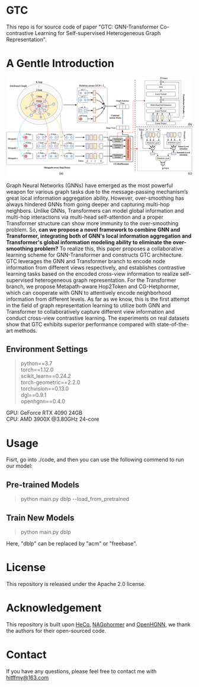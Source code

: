 # GTC
This repo is for source code of paper "GTC: GNN-Transformer Co-contrastive Learning for Self-supervised Heterogeneous Graph
Representation". 

# A Gentle Introduction
<div align="center">
  <img src="https://github.com/PHD-lanyu/GTC/blob/main/framework.png">
</div>

Graph Neural Networks (GNNs) have emerged as the most powerful weapon for various graph tasks due to the message-passing mechanism’s great local information aggregation ability. However, over-smoothing has always hindered GNNs from going deeper and capturing multi-hop neighbors. Unlike GNNs, Transformers can model global information and multi-hop interactions via multi-head self-attention and a proper Transformer structure can show more immunity to the over-smoothing problem. So, **can we propose a novel framework to combine GNN and Transformer, integrating both of GNN's local information aggregation and Transformer's global information modeling ability to eliminate the over-smoothing problem?** To realize this, this paper proposes a collaborative learning scheme for GNN-Transformer and constructs GTC architecture. GTC leverages the GNN and Transformer branch to encode node information from different views respectively, and establishes contrastive learning tasks based on the encoded cross-view information to realize self-supervised heterogeneous graph representation. For the Transformer branch, we propose Metapath-aware Hop2Token and CG-Hetphormer, which can cooperate with GNN to attentively encode neighborhood information from different levels. As far as we know, this is the first attempt in the field of graph representation learning to utilize both GNN and Transformer to collaboratively capture different view information and conduct cross-view contrastive learning. The experiments on real datasets show that GTC exhibits superior performance compared with state-of-the-art methods.

## Environment Settings
> python==3.7 \
torch==1.12.0 \
scikit_learn==0.24.2 \
torch-geometric==2.2.0 \
torchvision==0.13.0 \
dgl==0.9.1 \
openhgnn==0.4.0

GPU: GeForce RTX 4090  24GB \
CPU: AMD 3900X @3.80GHz 24-core
# Usage

Fisrt, go into ./code, and then you can use the following commend to run our model: 

## Pre-trained Models
> python main.py dblp --load_from_pretrained 

## Train New Models
> python main.py dblp 

Here, "dblp" can be replaced by "acm"  or "freebase".

# License
This repository is released under the Apache 2.0 license.

# Acknowledgement
This repository is built upon [HeCo](https://github.com/liun-online/HeCo), [NAGphormer](https://github.com/JHL-HUST/NAGphormer) and [OpenHGNN](https://github.com/BUPT-GAMMA/OpenHGNN), we thank the authors for their open-sourced code.

# Contact
If you have any questions, please feel free to contact me with hitffmy@163.com
